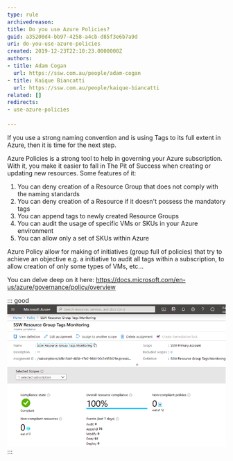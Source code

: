 ```yaml
---
type: rule
archivedreason: 
title: Do you use Azure Policies?
guid: a35200d4-bb97-4258-a4cb-d85f3e6b7a9d
uri: do-you-use-azure-policies
created: 2019-12-23T22:10:23.0000000Z
authors:
- title: Adam Cogan
  url: https://ssw.com.au/people/adam-cogan
- title: Kaique Biancatti
  url: https://ssw.com.au/people/kaique-biancatti
related: []
redirects:
- use-azure-policies

---
```


If you use a strong naming convention and is using Tags to its full extent in Azure, then it is time for the next step.

Azure Policies is a strong tool to help in governing your Azure subscription. With it, you make it easier to fall in The Pit of Success when creating or updating new resources. Some features of it:

<!--endintro-->

1. You can deny creation of a Resource Group that does not comply with the naming standards
2. You can deny creation of a Resource if it doesn't possess the mandatory tags
3. You can append tags to newly created Resource Groups
4. You can audit the usage of specific VMs or SKUs in your Azure environment
5. You can allow only a set of SKUs within Azure


Azure Policy allow for making of initiatives (group full of policies) that try to achieve an objective e.g. a initiative to audit all tags within a subscription, to allow creation of only some types of VMs, etc...

You can delve deep on it here: https://docs.microsoft.com/en-us/azure/governance/policy/overview

::: good  
![Figure: Good Example - A fully compliant initiative in Azure Policy"](compliant-initiative-azure-policy.png)  
:::

